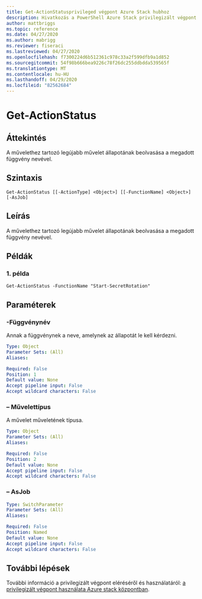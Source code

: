 ```yaml
---
title: Get-ActionStatusprivileged végpont Azure Stack hubhoz
description: Hivatkozás a PowerShell Azure Stack privilegizált végpont – Get-ActionStatus
author: mattbriggs
ms.topic: reference
ms.date: 04/27/2020
ms.author: mabrigg
ms.reviewer: fiseraci
ms.lastreviewed: 04/27/2020
ms.openlocfilehash: f7300224d6b512361c978c33a2f599dfb9a1d852
ms.sourcegitcommit: 54f98b666bea9226c78f26dc255ddbdda539565f
ms.translationtype: MT
ms.contentlocale: hu-HU
ms.lasthandoff: 04/29/2020
ms.locfileid: "82562684"
---
```

# <a name="get-actionstatus"></a>Get-ActionStatus

## <a name="synopsis"></a>Áttekintés
A művelethez tartozó legújabb művelet állapotának beolvasása a megadott függvény nevével.

## <a name="syntax"></a>Szintaxis

```
Get-ActionStatus [[-ActionType] <Object>] [[-FunctionName] <Object>] [-AsJob]
```

## <a name="description"></a>Leírás
A művelethez tartozó legújabb művelet állapotának beolvasása a megadott függvény nevével.

## <a name="examples"></a>Példák

### <a name="example-1"></a>1. példa
```
Get-ActionStatus -FunctionName "Start-SecretRotation"
```

## <a name="parameters"></a>Paraméterek

### <a name="-functionname"></a>-Függvénynév
Annak a függvénynek a neve, amelynek az állapotát le kell kérdezni.

```yaml
Type: Object
Parameter Sets: (All)
Aliases:

Required: False
Position: 1
Default value: None
Accept pipeline input: False
Accept wildcard characters: False
```

### <a name="-actiontype"></a>– Művelettípus
A művelet műveletének típusa.

```yaml
Type: Object
Parameter Sets: (All)
Aliases:

Required: False
Position: 2
Default value: None
Accept pipeline input: False
Accept wildcard characters: False
```

### <a name="-asjob"></a>– AsJob


```yaml
Type: SwitchParameter
Parameter Sets: (All)
Aliases:

Required: False
Position: Named
Default value: None
Accept pipeline input: False
Accept wildcard characters: False
```

## <a name="next-steps"></a>További lépések

További információ a privilegizált végpont eléréséről és használatáról: [a privilegizált végpont használata Azure stack központban](https://docs.microsoft.com/azure-stack/operator/azure-stack-privileged-endpoint).

